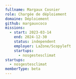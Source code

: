 ```yaml
---
fullname: Margaux Cosnier
role: Chargée de déploiement
domaine: Déploiement
github: margauxcoco
missions:
  - start: 2023-03-14
    end: 2024-12-30
    status: independent
    employer: LaZone/Scopyleft
    startups:
      - nosgestesclimat
startups:
  - nosgestesclimat
memberType: beta
---
```

